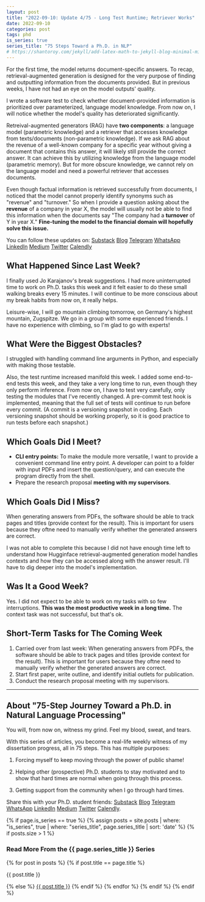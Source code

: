 ```yaml
---
layout: post
title: "2022-09-10: Update 4/75 - Long Test Runtime; Retriever Works"
date: 2022-09-10
categories: post
tags: phd
is_series: true
series_title: "75 Steps Toward a Ph.D. in NLP"
# https://shantoroy.com/jekyll/add-latex-math-to-jekyll-blog-minimal-mistakes/
---
```

<script type="text/javascript" async
    src="https://cdnjs.cloudflare.com/ajax/libs/mathjax/2.7.6/MathJax.js?config=TeX-MML-AM_CHTML">
</script>

<script type="text/x-mathjax-config">
    MathJax.Hub.Config({
        extensions: ["tex2jax.js"],
        jax: ["input/TeX", "output/HTML-CSS"],
        tex2jax: {
        inlineMath: [ ['$','$'], ["\\(","\\)"] ],
        displayMath: [ ['$$','$$'], ["\\[","\\]"] ],
        processEscapes: true
        },
        "HTML-CSS": { availableFonts: ["TeX"] }
    });
</script>

For the first time, the model returns document-specific answers. To recap, retrieval-augmented generation is designed for the very purpose of finding and outputting information from the documents provided. But in previous weeks, I have not had an eye on the model outputs' quality. 

I wrote a software test to check whether document-provided information is prioritized over parameterized, language model knowledge. From now on, I will notice whether the model's quality has deteriorated significantly.

Retreival-augmented generators (RAG) have **two components**: a language model (parametric knowledge) and a retriever that accesses knowledge from texts/documents (non-parametric knowledge). If we ask RAG about the revenue of a well-known company for a specific year without giving a document that contains this answer, it will likely still provide the correct answer. It can achieve this by utilizing knowledge from the language model (parametric memory). But for more obscure knowledge, we cannot rely on the language model and need a powerful retriever that accesses documents.

Even though factual information is retrieved successfully from documents, I noticed that the model cannot properly identify synonyms such as "revenue" and "turnover." So when I provide a question asking about the **revenue** of a company in year X, the model will usually not be able to find this information when the documents say "The company had a **turnover** of Y in year X." **Fine-tuning the model to the financial domain will hopefully solve this issue.**

You can follow these updates on: [Substack](https://nlpjourney.substack.com/) [Blog](https://janspoerer.github.io/phdstudies/) [Telegram](https://t.me/+gmkAaVlKPh4xZTky) [WhatsApp](https://chat.whatsapp.com/F6901LMMJWIGlxrahkgBcq) [LinkedIn](https://www.linkedin.com/in/janspoerer/) [Medium](https://medium.com/@janspoerer/about) [Twitter](https://twitter.com/JanSpoerer) [Calendly](https://calendly.com/janspoerer/60m-private)

## What Happened Since Last Week?

I finally used Jo Karajanov's break suggestions. I had more uninterrupted time to work on Ph.D. tasks this week and it felt easier to do these small walking breaks every 15 minutes. I will continue to be more conscious about my break habits from now on, it really helps.

Leisure-wise, I will go mountain climbing tomorrow, on Germany's highest mountain, Zugspitze. We go in a group with some experienced friends. I have no experience with climbing, so I'm glad to go with experts!

## What Were the Biggest Obstacles?

I struggled with handling command line arguments in Python, and especially with making those testable.

Also, the test runtime increased manifold this week. I added some end-to-end tests this week, and they take a very long time to run, even though they only perform inference. From now on, I have to test very carefully, only testing the modules that I've recently changed. A pre-commit test hook is implemented, meaning that the full set of tests will continue to run before every commit. (A commit is a versioning snapshot in coding. Each versioning snapshot should be working properly, so it is good practice to run tests before each snapshot.)

## Which Goals Did I Meet?

<ul>
  <li><b>CLI entry points:</b> To make the module more versatile, I want to provide a convenient command line entry point. A developer can point to a folder with input PDFs and insert the question/query, and can execute the program directly from the shell.</li>
  <li>Prepare the research proposal <b>meeting with my supervisors</b>.</li>
</ul>

## Which Goals Did I Miss?

When generating answers from PDFs, the software should be able to track pages and titles (provide context for the result). This is important for users because they oftne need to manually verify whether the generated answers are correct.

I was not able to complete this because I did not have enough time left to understand how Hugginface retrieval-augmented generation model handles contexts and how they can be accessed along with the answer result. I'll have to dig deeper into the model's implementation.

## Was It a Good Week?

Yes. I did not expect to be able to work on my tasks with so few interruptions. **This was the most productive week in a long time.** The context task was not successful, but that's ok.

## Short-Term Tasks for The Coming Week

<ol>
  <li>Carried over from last week: When generating answers from PDFs, the software should be able to track pages and titles (provide context for the result). This is important for users because they oftne need to manually verify whether the generated answers are correct.</li>
  <li>Start first paper, write outline, and identify initial outlets for publication.</li>
  <li>Conduct the research proposal meeting with my supervisors.</li>
</ol>

____________________________________

## About "75-Step Journey Toward a Ph.D. in Natural Language Processing"

You will, from now on, witness my grind. Feel my blood, sweat, and tears.

With this series of articles, you become a real-life weekly witness of my dissertation progress, all in 75 steps. This has multiple purposes: 

1) Forcing myself to keep moving through the power of public shame!

2) Helping other (prospective) Ph.D. students to stay motivated and to show that hard times are normal when going through this process. 

3) Getting support from the community when I go through hard times.

Share this with your Ph.D. student friends: [Substack](https://nlpjourney.substack.com/) [Blog](https://janspoerer.github.io/phdstudies/) [Telegram](https://t.me/+gmkAaVlKPh4xZTky) [WhatsApp](https://chat.whatsapp.com/F6901LMMJWIGlxrahkgBcq) [LinkedIn](https://www.linkedin.com/in/janspoerer/) [Medium](https://medium.com/@janspoerer/about) [Twitter](https://twitter.com/JanSpoerer) [Calendly](https://calendly.com/janspoerer/60m-private).

{% if page.is_series == true %}
    {% assign posts = site.posts | where: "is_series", true | where: "series_title", page.series_title | sort: 'date' %}
    {% if posts.size > 1 %}
        
<h3 class="text-success p-3 pb-0">Read More From the {{ page.series_title }} Series</h3>
        {% for post in posts %}
                {% if post.title == page.title %}
<p class="nav-link bullet-pointer mb-0">{{ post.title }}</p>
                {% else %}
<a class="nav-link bullet-hash" href="{{ post.url }}">{{ post.title }}</a>
                {% endif %}
        {% endfor %}
    {% endif %}
{% endif %}